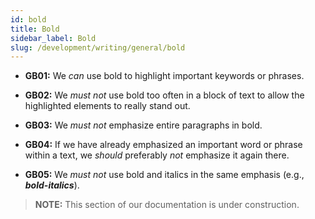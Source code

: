```yaml
---
id: bold
title: Bold
sidebar_label: Bold
slug: /development/writing/general/bold
---
```


* **GB01:** We *can* use bold to highlight important keywords or phrases.

* **GB02:** We *must not* use bold too often in a block of text
  to allow the highlighted elements to really stand out.

* **GB03:** We *must not* emphasize entire paragraphs in bold.

* **GB04:** If we have already emphasized
  an important word or phrase within a text,
  we *should* preferably *not* emphasize it again there.

* **GB05:** We *must not* use bold and italics in the same emphasis
  (e.g., ***bold-italics***).

> **NOTE:**
> This section of our documentation is under construction.
